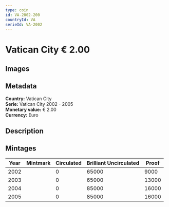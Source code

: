 ```yaml
---
type: coin
id: VA-2002-200
countryId: VA
serieId: VA-2002
---
```


# Vatican City € 2.00

## Images


## Metadata

**Country:** Vatican City\
**Serie:** Vatican City 2002 - 2005\
**Monetary value:** € 2.00\
**Currency:** Euro

## Description


## Mintages
| Year | Mintmark | Circulated | Brilliant Uncirculated | Proof |
| ---- | -------- | ---------- | ---------------------- | ----- |
| 2002 |  | 0| 65000 | 9000 |
| 2003 |  | 0| 65000 | 13000 |
| 2004 |  | 0| 85000 | 16000 |
| 2005 |  | 0| 85000 | 16000 |
